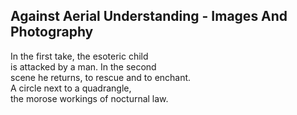 Against Aerial Understanding - Images And Photography
-----------------------------------------------------
In the first take, the esoteric child  
is attacked by a man. In the second  
scene he returns, to rescue and to enchant.  
A circle next to a quadrangle,  
the morose workings of nocturnal law.  
